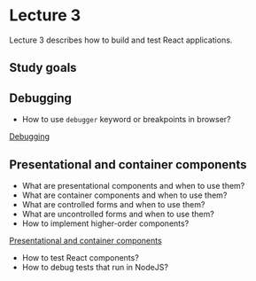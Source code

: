 # Lecture 3

Lecture 3 describes how to build and test React applications.

## Study goals

## Debugging

* How to use `debugger` keyword or breakpoints in browser?

[Debugging](./src/debugging/README.md)

## Presentational and container components

* What are presentational components and when to use them?
* What are container components and when to use them?
* What are controlled forms and when to use them?
* What are uncontrolled forms and when to use them?
* How to implement higher-order components?

[Presentational and container components](./src/presentational_container/README.md)

* How to test React components?
* How to debug tests that run in NodeJS?

